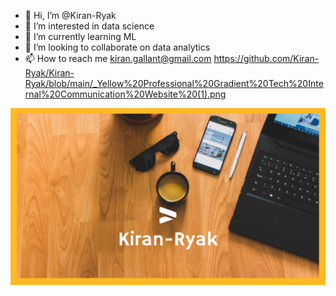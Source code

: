 - 👋 Hi, I’m @Kiran-Ryak
- 👀 I’m interested in data science
- 🌱 I’m currently learning ML
- 💞️ I’m looking to collaborate on data analytics
- 📫 How to reach me kiran.gallant@gmail.com
https://github.com/Kiran-Ryak/Kiran-Ryak/blob/main/_Yellow%20Professional%20Gradient%20Tech%20Internal%20Communication%20Website%20(1).png
<img src="https://github.com/Kiran-Ryak/Kiran-Ryak/blob/main/_Yellow%20Professional%20Gradient%20Tech%20Internal%20Communication%20Website%20(1).png" alt="banner that says Sarah hart Landolt - software developer, artist, designer">
<!---
Kiran-Ryak/Kiran-Ryak is a ✨ special ✨ repository because its `README.md` (this file) appears on your GitHub profile.
You can click the Preview link to take a look at your changes.
--->
